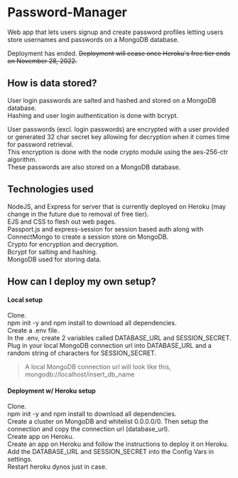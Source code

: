 # Password-Manager

Web app that lets users signup and create password profiles letting users
store usernames and passwords on a MongoDB database.

Deployment has ended. ~~Deployment will cease once Heroku's free tier ends on November 28, 2022.~~

## How is data stored?

User login passwords are salted and hashed and stored on a MongoDB database.  <br>
Hashing and user login authentication is done with bcrypt.  <br>

User passwords (excl. login passwords) are encrypted with a user provided or generated 32 char secret key allowing for decryption when it comes time for password retrieval.   <br>This encryption is done with the node crypto module using the aes-256-ctr algorithm.  <br>These passwords are also stored on a MongoDB database.  <br>

## Technologies used

NodeJS, and Express for server that is currently deployed on Heroku (may change in the future due to removal of free tier).  <br>
EJS and CSS to flesh out web pages.  <br>
Passport.js and express-session for session based auth along with ConnectMongo to create a session store on MongoDB.  <br>
Crypto for encryption and decryption.  <br>
Bcrypt for salting and hashing.  <br>
MongoDB used for storing data.

## How can I deploy my own setup?
#### Local setup
Clone.  <br>
npm init -y and npm install to download all dependencies. <br>
Create a .env file.  <br>
In the .env, create 2 variables called DATABASE_URL and SESSION_SECRET.  <br>
Plug in your local MongoDB connection url into DATABASE_URL and a random string of characters for SESSION_SECRET.  <br>
> A local MongoDB connection url will look like this, mongodb://localhost/insert_db_name

#### Deployment w/ Heroku setup
Clone.  <br>
npm init -y and npm install to download all dependencies. <br>
Create a cluster on MongoDB and whitelist 0.0.0.0/0. Then setup the connection and copy the connection url (database_url).   <br>
Create app on Heroku.  <br>
Create an app on Heroku and follow the instructions to deploy it on Heroku.  <br>
Add the DATABASE_URL and SESSION_SECRET into the Config Vars in settings.  <br>
Restart heroku dynos just in case.
